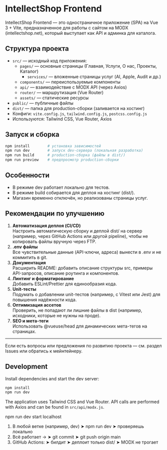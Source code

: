 # IntellectShop Frontend

IntellectShop Frontend — это одностраничное приложение (SPA) на Vue 3 + Vite, предназначенное для работы с сайтом на MODX (intellectshop.net), который выступает как API и админка для каталога.

## Структура проекта

- `src/` — исходный код приложения:
  - `pages/` — основные страницы (Главная, Услуги, О нас, Проекты, Каталог)
    - `services/` — вложенные страницы услуг (AI, Apple, Audit и др.)
  - `components/` — переиспользуемые компоненты
  - `api/` — взаимодействие с MODX API (через Axios)
  - `router/` — маршрутизация (Vue Router)
  - `assets/` — статические ресурсы
- `public/` — публичные файлы
- `dist/` — папка для production-сборки (заливается на хостинг)
- Конфиги: `vite.config.js`, `tailwind.config.js`, `postcss.config.js`
- Используются: Tailwind CSS, Vue Router, Axios

## Запуск и сборка

```bash
npm install        # установка зависимостей
npm run dev        # запуск dev-сервера (локальная разработка)
npm run build      # production-сборка (файлы в dist/)
npm run preview    # предпросмотр production-сборки
```

## Особенности

- В режиме dev работает локально для тестов.
- В режиме build собирается для деплоя на хостинг (dist/).
- Магазин временно отключён, но реализованы страницы услуг.

## Рекомендации по улучшению

1. **Автоматизация деплоя (CI/CD)**  
   Настроить автоматическую сборку и деплой dist/ на сервер (например, через GitHub Actions или другой pipeline), чтобы не копировать файлы вручную через FTP.
2. **.env файлы**  
   Все чувствительные данные (API-ключи, адреса) вынести в .env и не коммитить в git.
3. **Документация**  
   Расширить README: добавить описание структуры src, примеры API-запросов, описание роутинга и компонентов.
4. **Линтинг и форматирование**  
   Добавить ESLint/Prettier для единообразия кода.
5. **Unit-тесты**  
   Подумать о добавлении unit-тестов (например, с Vitest или Jest) для повышения надёжности кода.
6. **Оптимизация ассетов**  
   Проверить, не попадают ли лишние файлы в dist (например, исходники, которые не нужны на проде).
7. **SEO и мета-теги**  
   Использовать @vueuse/head для динамических мета-тегов на страницах.

---

Если есть вопросы или предложения по развитию проекта — см. раздел Issues или обратись к мейнтейнеру.

## Development

Install dependencies and start the dev server:

```bash
npm install
npm run dev
```

The application uses Tailwind CSS and Vue Router. API calls are performed with Axios and can be found in `src/api/modx.js`.

npm run dev start localhost

1.	В любой ветке (например, dev)
➤ npm run dev
➤ проверяешь локально
2.	Всё работает →
➤ git commit
➤ git push origin main
3.	GitHub Actions:
➤ билдит
➤ деплоит только dist/
➤ MODX не трогает